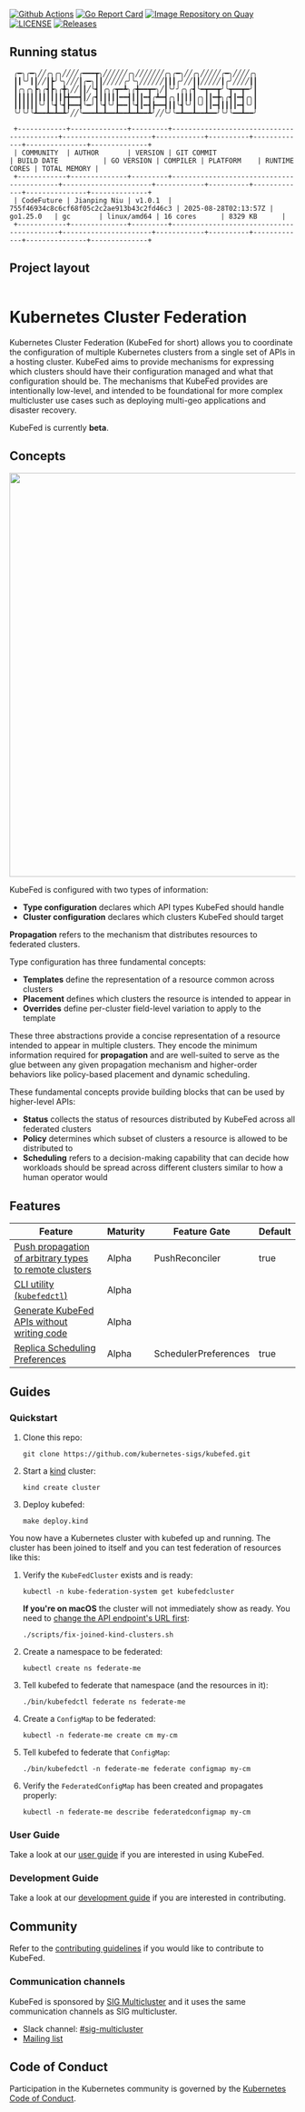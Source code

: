 [![Github Actions](https://github.com/kubernetes-sigs/kubefed/actions/workflows/test-and-push.yml/badge.svg?branch=master)](https://github.com/kubernetes-sigs/kubefed/actions?query=branch%3Amaster "Github Actions")
[![Go Report Card](https://goreportcard.com/badge/github.com/kubernetes-sigs/kubefed)](https://goreportcard.com/report/github.com/kubernetes-sigs/kubefed)
[![Image Repository on Quay](https://quay.io/repository/kubernetes-multicluster/kubefed/status "Image Repository on Quay")](https://quay.io/repository/kubernetes-multicluster/kubefed)
[![LICENSE](https://img.shields.io/badge/license-apache2.0-green.svg)](https://github.com/kubernetes-sigs/kubefed/blob/master/LICENSE)
[![Releases](https://img.shields.io/github/release/kubernetes-sigs/kubefed/all.svg)](https://github.com/kubernetes-sigs/kubefed/releases "KubeFed latest release")

## Running status
```shell
 ╭━╮╭━╮╱╱╭╮╭╮╱╱╱╱╭━━━┳╮╱╱╱╱╱╱╭╮╱╱╱╱╱╱╱╭╮╭━╮╱╱╭╮╱╱╱╱╱╭━╮╱╱╱╱╭╮
 ┃┃╰╯┃┃╱╱┃┣╯╰╮╱╱╱┃╭━╮┃┃╱╱╱╱╱╭╯╰╮╱╱╱╱╱╱┃┃┃╭╯╱╱┃┃╱╱╱╱╱┃╭╯╱╱╱╱┃┃
 ┃╭╮╭╮┣╮╭┫┣╮╭╋╮╱╱┃┃╱╰┫┃╭╮╭┳━┻╮╭╋━━┳━╮╱┃╰╯╯╭╮╭┫╰━┳━━┳╯╰┳━━┳━╯┃
 ┃┃┃┃┃┃┃┃┃┃┃┃┣╋━━┫┃╱╭┫┃┃┃┃┃━━┫┃┃┃━┫╭┻━┫╭╮┃┃┃┃┃╭╮┃┃━╋╮╭┫┃━┫╭╮┃
 ┃┃┃┃┃┃╰╯┃╰┫╰┫┣━━┫╰━╯┃╰┫╰╯┣━━┃╰┫┃━┫┣━━┫┃┃╰┫╰╯┃╰╯┃┃━┫┃┃┃┃━┫╰╯┃
 ╰╯╰╯╰┻━━┻━┻━┻╯╱╱╰━━━┻━┻━━┻━━┻━┻━━┻╯╱╱╰╯╰━┻━━┻━━┻━━╯╰╯╰━━┻━━╯
 
 +------------+--------------+---------+------------------------------------------+----------------------+------------+----------+-------------+---------------+--------------+
 | COMMUNITY  | AUTHOR       | VERSION | GIT COMMIT                               | BUILD DATE           | GO VERSION | COMPILER | PLATFORM    | RUNTIME CORES | TOTAL MEMORY |
 +------------+--------------+---------+------------------------------------------+----------------------+------------+----------+-------------+---------------+--------------+
 | CodeFuture | Jianping Niu | v1.0.1  | 755f46934c8c6cf68f05c2c2ae913b43c2fd46c3 | 2025-08-28T02:13:57Z | go1.25.0   | gc       | linux/amd64 | 16 cores      | 8329 KB      |
 +------------+--------------+---------+------------------------------------------+----------------------+------------+----------+-------------+---------------+--------------+
```

## Project layout
```shell

```

# Kubernetes Cluster Federation

Kubernetes Cluster Federation (KubeFed for short) allows you to coordinate the
configuration of multiple Kubernetes clusters from a single set of APIs in a
hosting cluster. KubeFed aims to provide mechanisms for expressing which
clusters should have their configuration managed and what that configuration
should be. The mechanisms that KubeFed provides are intentionally low-level, and
intended to be foundational for more complex multicluster use cases such as
deploying multi-geo applications and disaster recovery.

KubeFed is currently **beta**.

## Concepts

<p align="center"><img src="docs/images/concepts.png" width="711"></p>

KubeFed is configured with two types of information:

- **Type configuration** declares which API types KubeFed should handle
- **Cluster configuration** declares which clusters KubeFed should target

**Propagation** refers to the mechanism that distributes resources to federated
clusters.

Type configuration has three fundamental concepts:

- **Templates** define the representation of a resource common across clusters
- **Placement** defines which clusters the resource is intended to appear in
- **Overrides** define per-cluster field-level variation to apply to the template

These three abstractions provide a concise representation of a resource intended
to appear in multiple clusters. They encode the minimum information required for
**propagation** and are well-suited to serve as the glue between any given
propagation mechanism and higher-order behaviors like policy-based placement and
dynamic scheduling.

These fundamental concepts provide building blocks that can be used by
higher-level APIs:

- **Status** collects the status of resources distributed by KubeFed across all federated clusters
- **Policy** determines which subset of clusters a resource is allowed to be distributed to
- **Scheduling** refers to a decision-making capability that can decide how
  workloads should be spread across different clusters similar to how a human
  operator would

## Features

| Feature                                                                                                         | Maturity | Feature Gate | Default |
|-----------------------------------------------------------------------------------------------------------------|----------|--------------|---------|
| [Push propagation of arbitrary types to remote clusters](./docs/userguide.md#verify-your-deployment-is-working) | Alpha | PushReconciler | true |
| [CLI utility (`kubefedctl`)](./docs/userguide.md#kubefedctl-cli)                                                | Alpha | | |
| [Generate KubeFed APIs without writing code](./docs/userguide.md#enabling-federation-of-an-api-type)            | Alpha | | |
| [Replica Scheduling Preferences](./docs/userguide.md#replicaschedulingpreference)                               | Alpha | SchedulerPreferences | true |

## Guides

### Quickstart

1. Clone this repo:
   ```
   git clone https://github.com/kubernetes-sigs/kubefed.git
   ```
1. Start a [kind](https://kind.sigs.k8s.io/) cluster:
   ```
   kind create cluster
   ```
1. Deploy kubefed:
   ```
   make deploy.kind
   ```

You now have a Kubernetes cluster with kubefed up and running. The cluster has been joined to itself and you can test federation of resources like this:

1. Verify the `KubeFedCluster` exists and is ready:
   ```
   kubectl -n kube-federation-system get kubefedcluster
   ```
   **If you're on macOS** the cluster will not immediately show as ready. You need to [change the API endpoint's URL first](https://github.com/kubernetes-sigs/kubefed/blob/master/docs/cluster-registration.md#joining-kind-clusters-on-macos):
   ```
   ./scripts/fix-joined-kind-clusters.sh
   ```
1. Create a namespace to be federated:
   ```
   kubectl create ns federate-me
   ```
1. Tell kubefed to federate that namespace (and the resources in it):
   ```
   ./bin/kubefedctl federate ns federate-me
   ```
1. Create a `ConfigMap` to be federated:
   ```
   kubectl -n federate-me create cm my-cm
   ```
1. Tell kubefed to federate that `ConfigMap`:
   ```
   ./bin/kubefedctl -n federate-me federate configmap my-cm
   ```
1. Verify the `FederatedConfigMap` has been created and propagates properly:
   ```
   kubectl -n federate-me describe federatedconfigmap my-cm
   ```

### User Guide

Take a look at our [user guide](docs/userguide.md) if you are interested in
using KubeFed.

### Development Guide

Take a look at our [development guide](docs/development.md) if you are
interested in contributing.

## Community

Refer to the [contributing guidelines](./CONTRIBUTING.md) if you would like to contribute to KubeFed.

### Communication channels

KubeFed is sponsored by [SIG Multicluster](https://github.com/kubernetes/community/tree/master/sig-multicluster) and it uses the same communication channels as SIG multicluster.

* Slack channel: [#sig-multicluster](http://slack.k8s.io/#sig-multicluster)
* [Mailing list](https://groups.google.com/forum/#!forum/kubernetes-sig-multicluster)

## Code of Conduct

Participation in the Kubernetes community is governed by the
[Kubernetes Code of Conduct](./code-of-conduct.md).
